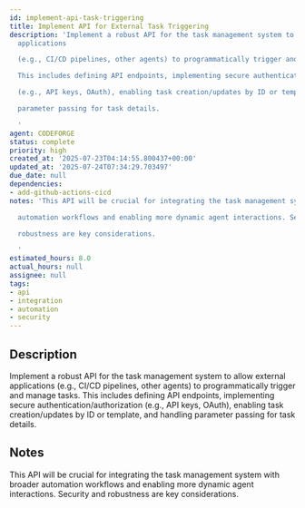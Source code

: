 ```yaml
---
id: implement-api-task-triggering
title: Implement API for External Task Triggering
description: 'Implement a robust API for the task management system to allow external
  applications

  (e.g., CI/CD pipelines, other agents) to programmatically trigger and manage tasks.

  This includes defining API endpoints, implementing secure authentication/authorization

  (e.g., API keys, OAuth), enabling task creation/updates by ID or template, and handling

  parameter passing for task details.

  '
agent: CODEFORGE
status: complete
priority: high
created_at: '2025-07-23T04:14:55.800437+00:00'
updated_at: '2025-07-24T07:34:29.703497'
due_date: null
dependencies:
- add-github-actions-cicd
notes: 'This API will be crucial for integrating the task management system with broader

  automation workflows and enabling more dynamic agent interactions. Security and

  robustness are key considerations.

  '
estimated_hours: 8.0
actual_hours: null
assignee: null
tags:
- api
- integration
- automation
- security
---
```


## Description

Implement a robust API for the task management system to allow external applications
(e.g., CI/CD pipelines, other agents) to programmatically trigger and manage tasks.
This includes defining API endpoints, implementing secure authentication/authorization
(e.g., API keys, OAuth), enabling task creation/updates by ID or template, and handling
parameter passing for task details.


## Notes

This API will be crucial for integrating the task management system with broader
automation workflows and enabling more dynamic agent interactions. Security and
robustness are key considerations.


